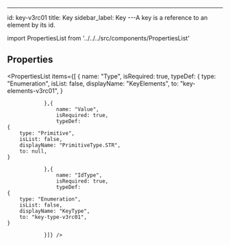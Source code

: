 --- 
id: key-v3rc01 
title: Key 
sidebar_label: Key 
---A key is a reference to an element by its id.

import PropertiesList from '../../../src/components/PropertiesList' 

## Properties 

<PropertiesList items={[ 
{
                    name: "Type",
                    isRequired: true,
                    typeDef: 
    {
        type: "Enumeration",
        isList: false,
        displayName: "KeyElements",
        to: "key-elements-v3rc01",
    }
    
                },{
                    name: "Value",
                    isRequired: true,
                    typeDef: 
    {
        type: "Primitive",
        isList: false,
        displayName: "PrimitiveType.STR",
        to: null,
    }
    
                },{
                    name: "IdType",
                    isRequired: true,
                    typeDef: 
    {
        type: "Enumeration",
        isList: false,
        displayName: "KeyType",
        to: "key-type-v3rc01",
    }
    
                }]} /> 
 
